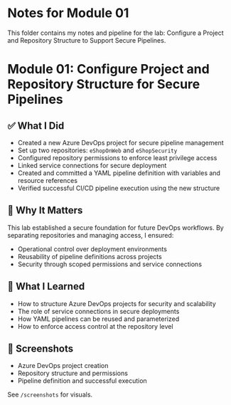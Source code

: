 
# Notes for Module 01
This folder contains my notes and pipeline for the lab: Configure a Project and Repository Structure to Support Secure Pipelines.

# Module 01: Configure Project and Repository Structure for Secure Pipelines

## ✅ What I Did
- Created a new Azure DevOps project for secure pipeline management
- Set up two repositories: `eShopOnWeb` and `eShopSecurity`
- Configured repository permissions to enforce least privilege access
- Linked service connections for secure deployment
- Created and committed a YAML pipeline definition with variables and resource references
- Verified successful CI/CD pipeline execution using the new structure

## 🔐 Why It Matters
This lab established a secure foundation for future DevOps workflows. By separating repositories and managing access, I ensured:
- Operational control over deployment environments
- Reusability of pipeline definitions across projects
- Security through scoped permissions and service connections

## 🧠 What I Learned
- How to structure Azure DevOps projects for security and scalability
- The role of service connections in secure deployments
- How YAML pipelines can be reused and parameterized
- How to enforce access control at the repository level

## 📸 Screenshots
- Azure DevOps project creation
- Repository structure and permissions
- Pipeline definition and successful execution

See `/screenshots` for visuals.

